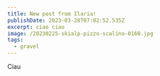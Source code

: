 ```yaml
---
title: New post from Ilaria!
publishDate: 2023-03-28T07:02:52.535Z
excerpt: ciao ciao
image: /20230225-skialp-pizzo-scalino-0160.jpg
tags:
  - gravel
---
```

Ciau